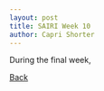 ```yaml
---
layout: post
title: SAIRI Week 10
author: Capri Shorter
---
```


During the final week, 

[Back](./)
